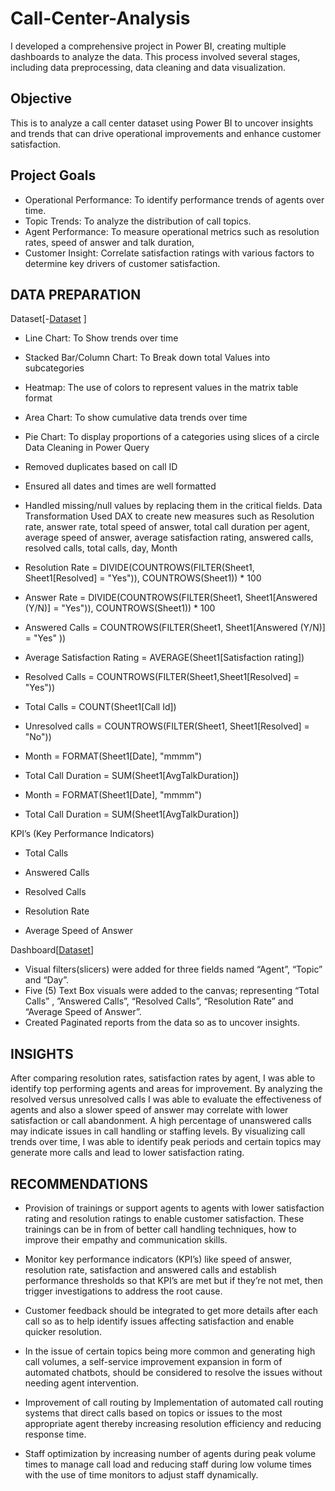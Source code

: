 # Call-Center-Analysis
I developed a comprehensive project in Power BI, creating multiple dashboards to analyze the data. This process involved several stages, including data preprocessing, data cleaning and data visualization.
## Objective
This is to analyze a call center dataset using Power BI to uncover insights and trends that can drive operational improvements and enhance customer satisfaction.
## Project Goals
-	Operational Performance: To identify performance trends of agents over time.
-	Topic Trends: To analyze the distribution of call topics.
-	Agent Performance: To measure operational metrics such as resolution rates, speed of answer and talk duration,
-	Customer Insight: Correlate satisfaction ratings with various factors to determine key drivers of customer satisfaction.
## DATA PREPARATION
Dataset[-<a href= "https://github.com/Slyomeye/Call-Center-Analysis/blob/main/01%20Call-Center-Dataset.xlsx">Dataset</a> ]
- Line Chart: To Show trends over time
- Stacked Bar/Column Chart: To Break down total Values into subcategories
- Heatmap: The use of colors to represent values in the matrix table format
- Area Chart: To show cumulative data trends over time
- Pie Chart: To display proportions of a categories using slices of a circle
Data Cleaning in Power Query
-	Removed duplicates based on call ID
-	Ensured all dates and times are well formatted
-	Handled missing/null values by replacing them in the critical fields.
 Data Transformation
	Used DAX to create new measures such as Resolution rate, answer rate, total speed of answer, total call duration per agent, average speed of answer, average satisfaction rating, answered calls, resolved calls, total calls, day, Month

-	Resolution Rate = DIVIDE(COUNTROWS(FILTER(Sheet1, Sheet1[Resolved] = "Yes")), COUNTROWS(Sheet1)) * 100
 
-	Answer Rate = DIVIDE(COUNTROWS(FILTER(Sheet1, Sheet1[Answered (Y/N)] = "Yes")), COUNTROWS(Sheet1)) * 100

-	Answered Calls = COUNTROWS(FILTER(Sheet1, Sheet1[Answered (Y/N)] = "Yes" ))
 
-	Average Satisfaction Rating = AVERAGE(Sheet1[Satisfaction rating])
 
-	Resolved Calls = COUNTROWS(FILTER(Sheet1,Sheet1[Resolved] = "Yes"))
 
-	Total Calls = COUNT(Sheet1[Call Id])
 
-	Unresolved calls = COUNTROWS(FILTER(Sheet1, Sheet1[Resolved] = "No"))
 
-	Month = FORMAT(Sheet1[Date], "mmmm")
 
-	Total Call Duration = SUM(Sheet1[AvgTalkDuration])

-	Month = FORMAT(Sheet1[Date], "mmmm")
 
-	Total Call Duration = SUM(Sheet1[AvgTalkDuration])

KPI’s (Key Performance Indicators)

-	Total Calls

-	Answered Calls

-	Resolved Calls

-	Resolution Rate

-	Average Speed of Answer

Dashboard[<a href= "https://github.com/Slyomeye/Call-Center-Analysis/blob/main/REAL%20POWER%20BI.pdf">Dataset</a>]
- Visual filters(slicers) were added for three fields named “Agent”, “Topic” and “Day”.
- Five (5) Text Box visuals were added to the canvas; representing “Total Calls” , ”Answered Calls”, “Resolved Calls”, “Resolution Rate” and “Average Speed of Answer”.
- Created Paginated reports from the data so as to uncover insights.
## INSIGHTS
After comparing resolution rates, satisfaction rates by agent, I was able to identify top performing agents and areas for improvement. By analyzing the resolved versus unresolved calls I was able to evaluate the effectiveness of agents and also a slower speed of answer may correlate with lower satisfaction or call abandonment. A high percentage of unanswered calls may indicate issues in call handling or staffing levels. By visualizing call trends over time, I was able to identify peak periods and certain topics may generate more calls and lead to lower satisfaction rating.

## RECOMMENDATIONS
-	Provision of trainings or support agents to agents with lower satisfaction rating and resolution ratings to enable customer satisfaction. These trainings can be in from of better call handling techniques, how to improve their empathy and communication skills.

-	Monitor key performance indicators (KPI’s) like speed of answer, resolution rate, satisfaction and answered calls and establish performance thresholds so that KPI’s are met but if they’re not met, then trigger investigations to address the root cause.

-	Customer feedback should be integrated to get more details after each call so as to help identify issues affecting satisfaction and enable quicker resolution.

-	In the issue of certain topics being more common and generating high call volumes, a self-service improvement expansion in form of automated chatbots, should be considered to resolve the issues without needing agent intervention.

-	Improvement of call routing by Implementation of automated call routing systems that direct calls based on topics or issues to the most appropriate agent thereby increasing resolution efficiency and reducing response time.
-	Staff optimization by increasing number of agents during peak volume times to manage call load and reducing staff during low volume times with the use of time monitors to adjust staff dynamically.

